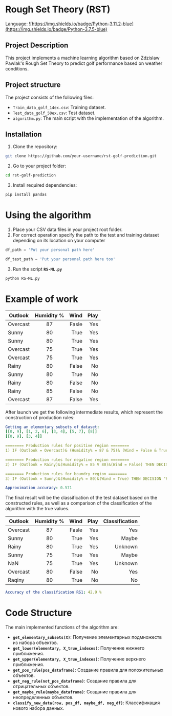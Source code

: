 # Rough Set Theory (RST)

Language: ![https://img.shields.io/badge/Python-3.11.2-blue](https://img.shields.io/badge/Python-3.7.5-blue)

## Project Description

This project implements a machine learning algorithm based on Zdzislaw Pawlak's Rough Set Theory to predict golf performance based on weather conditions.

## Project structure

The project consists of the following files:

- `Train_data_golf_14ex.csv`: Training dataset.
- `Test_data_golf_50ex.csv`: Test dataset.
- `algorithm.py`: The main script with the implementation of the algorithm.

## Installation

1. Clone the repository:

```bash
git clone https://github.com/your-username/rst-golf-prediction.git
```

2. Go to your project folder:

```bash
cd rst-golf-prediction
```

3. Install required dependencies:

```bash
pip install pandas
```

# Using the algorithm

1. Place your CSV data files in your project root folder.
2. For correct operation specify the path to the test and training dataset depending on its location on your computer
```python
df_path = 'Put your personal path here'
```
```python
df_test_path = 'Put your personal path here too'
```
3. Run the script **`RS-ML.py`**
```bash
python RS-ML.py
```

# Example of work


| Outlook       | Humidity %                | Wind | Play |
| ------------- |:------------------:| -----:|-----:|
| Overcast     | 87 | Fasle | Yes
| Sunny     | 80 | True | Yes
| Sunny  | 80 | True | Yes
| Overcast  | 75 | True | Yes
| Overcast  | 75 | True | Yes
| Rainy  | 80 | False | No
| Sunny  | 80 | True | No
| Rainy  | 80 | False | No
| Rainy  | 85 | False | No
| Overcast  | 87 | False | Yes

After launch we get the following intermediate results, which represent the construction of production rules:

```yaml
Getting an elementary subsets of dataset:
[[0, 9], [1, 2, 6], [3, 4], [5, 7], [8]]
[[0, 9], [3, 4]]

======== Production rules for positive region ========
1) IF (Outlook = Overcast)& (Humidity% = 87 & 75)& (Wind = False & True)& THEN DECISION "PLAY" = PLAY

======== Production rules for negative region ========
2) IF (Outlook = Rainy)&(Humidity% = 85 V 80)&(Wind = False) THEN DECISION "PLAY" = DON'T PLAY

======== Production rules for boundry region ========
3) IF (Outlook = Sunny)&(Humidity% = 80)&(Wind = True) THEN DECISION "PLAY" = MAYBE PLAY

Approximation accuracy: 0.571
```

The final result will be the classification of the test dataset based on the constructed rules, as well as a comparison of the classification of the algorithm with the true values.

| Outlook       | Humidity %                | Wind | Play | Classification |
| ------------- |:------------------:| -----:|-----:|-----:|
| Overcast | 87 | Fasle | Yes | Yes
| Sunny | 80 | True | Yes | Maybe
| Rainy | 80 | True | Yes | Unknown
| Sunny | 75 | True | Yes | Maybe
| NaN | 75 | True | Yes | Unknown
| Overcast | 80 | False | No | Yes
| Raqiny | 80 | True | No | No

```yaml
Accuracy of the classification RS1: 42.9 %
```

# Code Structure
The main implemented functions of the algorithm are:
* **`get_elementary_subsets(X)`**: Получение элементарных подмножеств из набора объектов.
* **`get_lower(elementary, X_true_indexes)`**: Получение нижнего приближения.
* **`get_upper(elementary, X_true_indexes)`**: Получение верхнего приближения.
* **`get_pos_rule(pos_dataframe)`**: Создание правила для положительных объектов.
* **`get_neg_rule(not_pos_dataframe)`**: Создание правила для отрицательных объектов.
* **`get_maybe_rule(maybe_dataframe)`**: Создание правила для неопределенных объектов.
* **`classify_new_data(row, pos_df, maybe_df, neg_df)`**: Классификация нового набора данных.
